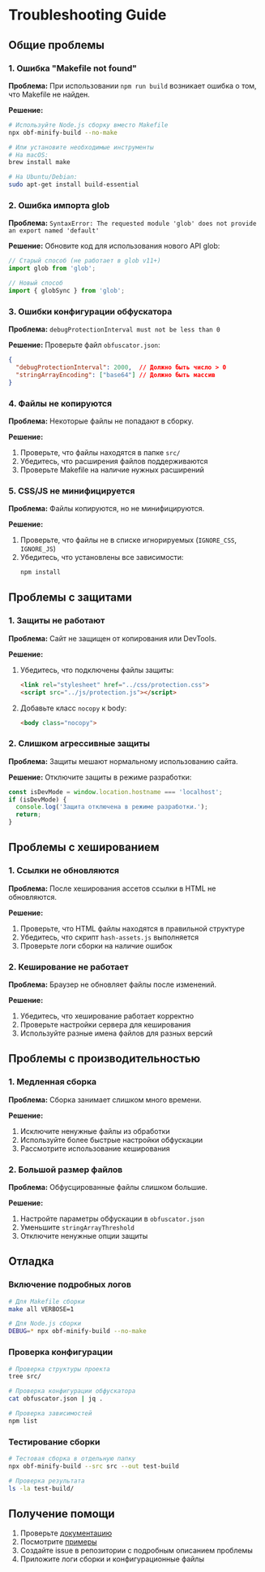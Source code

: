 # Troubleshooting Guide

## Общие проблемы

### 1. Ошибка "Makefile not found"

**Проблема:** При использовании `npm run build` возникает ошибка о том, что Makefile не найден.

**Решение:**
```bash
# Используйте Node.js сборку вместо Makefile
npx obf-minify-build --no-make

# Или установите необходимые инструменты
# На macOS:
brew install make

# На Ubuntu/Debian:
sudo apt-get install build-essential
```

### 2. Ошибка импорта glob

**Проблема:** `SyntaxError: The requested module 'glob' does not provide an export named 'default'`

**Решение:** Обновите код для использования нового API glob:
```javascript
// Старый способ (не работает в glob v11+)
import glob from 'glob';

// Новый способ
import { globSync } from 'glob';
```

### 3. Ошибки конфигурации обфускатора

**Проблема:** `debugProtectionInterval must not be less than 0`

**Решение:** Проверьте файл `obfuscator.json`:
```json
{
  "debugProtectionInterval": 2000,  // Должно быть число > 0
  "stringArrayEncoding": ["base64"] // Должно быть массив
}
```

### 4. Файлы не копируются

**Проблема:** Некоторые файлы не попадают в сборку.

**Решение:** 
1. Проверьте, что файлы находятся в папке `src/`
2. Убедитесь, что расширения файлов поддерживаются
3. Проверьте Makefile на наличие нужных расширений

### 5. CSS/JS не минифицируется

**Проблема:** Файлы копируются, но не минифицируются.

**Решение:**
1. Проверьте, что файлы не в списке игнорируемых (`IGNORE_CSS`, `IGNORE_JS`)
2. Убедитесь, что установлены все зависимости:
   ```bash
   npm install
   ```

## Проблемы с защитами

### 1. Защиты не работают

**Проблема:** Сайт не защищен от копирования или DevTools.

**Решение:**
1. Убедитесь, что подключены файлы защиты:
   ```html
   <link rel="stylesheet" href="../css/protection.css">
   <script src="../js/protection.js"></script>
   ```
2. Добавьте класс `nocopy` к body:
   ```html
   <body class="nocopy">
   ```

### 2. Слишком агрессивные защиты

**Проблема:** Защиты мешают нормальному использованию сайта.

**Решение:** Отключите защиты в режиме разработки:
```javascript
const isDevMode = window.location.hostname === 'localhost';
if (isDevMode) {
  console.log('Защита отключена в режиме разработки.');
  return;
}
```

## Проблемы с хешированием

### 1. Ссылки не обновляются

**Проблема:** После хеширования ассетов ссылки в HTML не обновляются.

**Решение:**
1. Проверьте, что HTML файлы находятся в правильной структуре
2. Убедитесь, что скрипт `hash-assets.js` выполняется
3. Проверьте логи сборки на наличие ошибок

### 2. Кеширование не работает

**Проблема:** Браузер не обновляет файлы после изменений.

**Решение:**
1. Убедитесь, что хеширование работает корректно
2. Проверьте настройки сервера для кеширования
3. Используйте разные имена файлов для разных версий

## Проблемы с производительностью

### 1. Медленная сборка

**Проблема:** Сборка занимает слишком много времени.

**Решение:**
1. Исключите ненужные файлы из обработки
2. Используйте более быстрые настройки обфускации
3. Рассмотрите использование кеширования

### 2. Большой размер файлов

**Проблема:** Обфусцированные файлы слишком большие.

**Решение:**
1. Настройте параметры обфускации в `obfuscator.json`
2. Уменьшите `stringArrayThreshold`
3. Отключите ненужные опции защиты

## Отладка

### Включение подробных логов

```bash
# Для Makefile сборки
make all VERBOSE=1

# Для Node.js сборки
DEBUG=* npx obf-minify-build --no-make
```

### Проверка конфигурации

```bash
# Проверка структуры проекта
tree src/

# Проверка конфигурации обфускатора
cat obfuscator.json | jq .

# Проверка зависимостей
npm list
```

### Тестирование сборки

```bash
# Тестовая сборка в отдельную папку
npx obf-minify-build --src src --out test-build

# Проверка результата
ls -la test-build/
```

## Получение помощи

1. Проверьте [документацию](./README.md)
2. Посмотрите [примеры](./EXAMPLES.md)
3. Создайте issue в репозитории с подробным описанием проблемы
4. Приложите логи сборки и конфигурационные файлы
